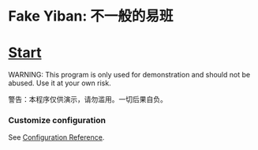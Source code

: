 # Fake Yiban: 不一般的易班

# [Start](https://creatablely.github.io/fake-yiban/dist)

WARNING: This program is only used for demonstration and should not be abused. Use it at your own risk.

警告：本程序仅供演示，请勿滥用。一切后果自负。


### Customize configuration
See [Configuration Reference](https://cli.vuejs.org/config/).
